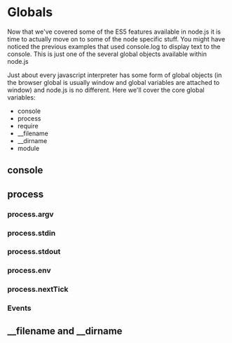 # Globals
Now that we've covered some of the ES5 features available in node.js it is time to actually move on to some of the node specific stuff. You might have noticed the previous examples that used console.log to display text to the console. This is just one of the several global objects available within node.js

Just about every javascript interpreter has some form of global objects (in the browser global is usually window and global variables are attached to window) and node.js is no different. Here we'll cover the core global variables:

 * console
 * process
 * require
 * __filename
 * __dirname
 * module

## console



## process

### process.argv
### process.stdin
### process.stdout
### process.env
### process.nextTick
### Events

## __filename and __dirname
